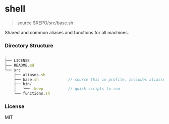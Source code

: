 # shell
> source $REPO/src/base.sh

Shared and common aliases and functions for all machines. 

### Directory Structure
```js
.
├── LICENSE
├── README.md
└── src
    ├── aliases.sh
    ├── base.sh             // source this in profile, includes aliasses and functions
    ├── bin/
    │   └── .keep           // quick scripts to run
    └── functions.sh
```

### License
MIT
